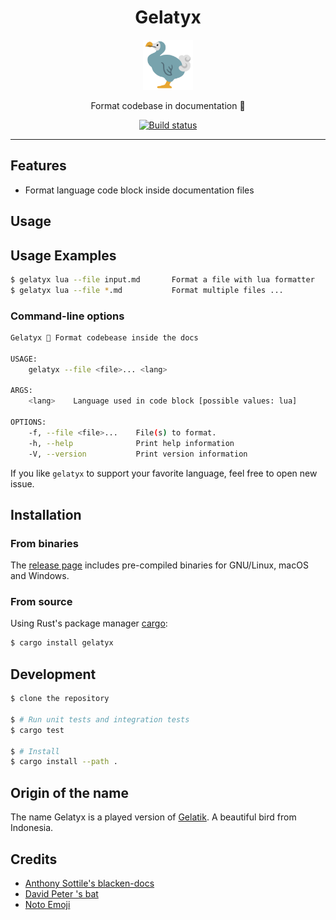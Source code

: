 <div align="center">
<h1>Gelatyx</h1>
<img src='docs/bird.svg' width=80px/>

Format codebase in documentation 🦤

<a href="https://github.com/azzamsa/gelatyx/workflows/ci.yml">
    <img src="https://github.com/azzamsa/gelatyx/workflows/ci/badge.svg" alt="Build status" />
</a>

</div>

---

## Features

- Format language code block inside documentation files

## Usage

## Usage Examples

``` bash
$ gelatyx lua --file input.md       Format a file with lua formatter
$ gelatyx lua --file *.md           Format multiple files ...
```

### Command-line options

``` bash
Gelatyx 🦤 Format codebease inside the docs

USAGE:
    gelatyx --file <file>... <lang>

ARGS:
    <lang>    Language used in code block [possible values: lua]

OPTIONS:
    -f, --file <file>...    File(s) to format.
    -h, --help              Print help information
    -V, --version           Print version information
```


If you like `gelatyx` to support your favorite language, feel free to open new issue.

## Installation

### From binaries

The [release page](https://github.com/azzamsa/gelatyx/releases) includes
pre-compiled binaries for GNU/Linux, macOS and Windows.

### From source

Using Rust's package manager [cargo](https://github.com/rust-lang/cargo):

``` bash
$ cargo install gelatyx
```


## Development

``` bash
$ clone the repository 

$ # Run unit tests and integration tests
$ cargo test

$ # Install
$ cargo install --path .
```

## Origin of the name

The name Gelatyx is a played version of [Gelatik](https://id.wikipedia.org/wiki/Gelatik). A beautiful bird from Indonesia.

## Credits

- [Anthony Sottile's blacken-docs](https://github.com/asottile/blacken-docs) 
- [David Peter 's bat](https://github.com/sharkdp/bat) 
- [Noto Emoji](https://github.com/googlefonts/noto-emoji) 
